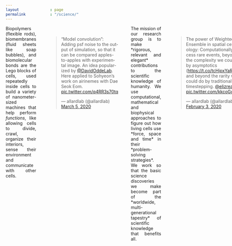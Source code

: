 ```yaml
---
layout              : page
permalink           : "/science/"
---
```



<div class="row">
<div class="columns small-12">

<div style="text-align:justify">
<section markdown="1">  
Biopolymers (flexible rods), biomembranes (fluid sheets like soap bubbles), and biomolecular bonds are the Lego blocks of cells, used repeatedly inside cells to build a variety of nanometer-sized machines that help perform <em>functions</em>, like allowing cells to divide, crawl, organize their interiors, sense their environment and communicate with other cells. 
</section>
</div>

<div style="float:right;margin:20px">
<blockquote class="twitter-tweet" data-width="250" data-dnt="true" data-theme="dark" data-chrome="transparent" color="#1D3038"><p lang="en" dir="ltr">“Model convolution”: Adding psf noise to the output of simulation, so that it can be compared apples-to-apples with experimental image. An idea popularized by <a href="https://twitter.com/DavidOddeLab?ref_src=twsrc%5Etfw">@DavidOddeLab</a>. Here applied to Sohyeon’s work on airinemes with Dae Seok Eom. <a href="https://t.co/q4RR3s70tq">pic.twitter.com/q4RR3s70tq</a></p>&mdash; allardlab (@allardlab) <a href="https://twitter.com/allardlab/status/1235676904637820932?ref_src=twsrc%5Etfw">March 5, 2020</a></blockquote> 
</div>

<div style="text-align:justify">
<section markdown="1">  
The mission of our research group is to make *rigorous, relevant and elegant* contributions to the scientific knowledge of humanity. We use computational, mathematical and biophysical approaches to figure out how living cells use *force, space and time* in their *problem-solving strategies*. We work so that the basic science discoveries we make become part of the *worldwide, multi-generational tapestry* of scientific knowledge that benefits all.
</section>
</div>

<div style="float:left;margin:20px">
<blockquote class="twitter-tweet" data-width="250" data-dnt="true" data-theme="dark" chrome="transparent">
<p lang="en" dir="ltr">The power of Weighted Ensemble in spatial cell biology: Computationally access rare events, beyond the complexity we could do by asymptotics (<a href="https://t.co/tcHipxYaRN">https://t.co/tcHipxYaRN</a>), and beyond the rarity we could do by traditional timestepping. <a href="https://twitter.com/elizread?ref_src=twsrc%5Etfw">@elizread</a> <a href="https://t.co/kkcoGcBphi">pic.twitter.com/kkcoGcBphi</a></p>
— allardlab (@allardlab) <a href="https://twitter.com/allardlab/status/1224418820204326912?ref_src=twsrc%5Etfw">February 3, 2020</a></blockquote>
</div>

</div>
</div>

<script async src="https://platform.twitter.com/widgets.js" charset="utf-8"></script>
